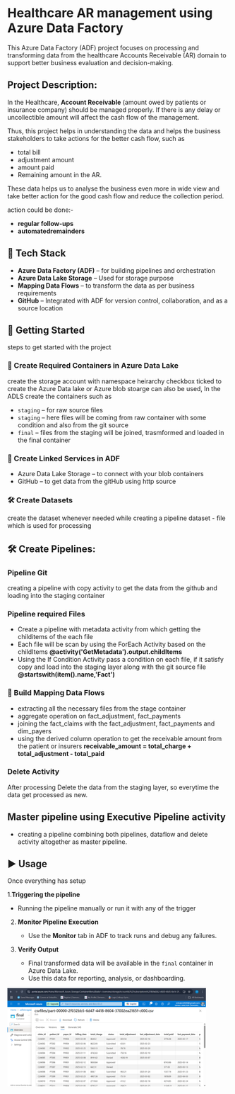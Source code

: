 # Healthcare AR management using Azure Data Factory

This Azure Data Factory (ADF) project focuses on processing and transforming data from the healthcare Accounts Receivable (AR) domain to support better business evaluation and decision-making.

## Project Description:

In the Healthcare, **Account Receivable** (amount owed by patients or insurance company) should be managed properly. If there is any delay or uncollectible amount will affect the cash flow of the management. 

Thus, this project helps in understanding the data and helps the business stakeholders to take actions for the better cash flow, such as 

- total bill
- adjustment amount
- amount paid
- Remaining amount in the AR.

These data helps us to analyse the business even more in wide view and take better action for the good cash flow and reduce the collection period.

action could be done:-
- **regular follow-ups**
- **automatedremainders**

## 🧰 Tech Stack

- **Azure Data Factory (ADF)** – for building pipelines and orchestration 
- **Azure Data Lake Storage** – Used for storage purpose 
- **Mapping Data Flows** – to transform the data as per business requirements  
- **GitHub** – Integrated with ADF for version control, collaboration, and as a source location

## 🚀 Getting Started
steps to get started with the project

### 📁 Create Required Containers in Azure Data Lake
create the storage account with namespace heirarchy checkbox ticked to create the Azure Data lake or Azure blob stoarge can also be used, In the ADLS create the containers such as 

- `staging` – for raw source files 
- `staging` – here files will be coming from raw container with some condition and also from the git source 
- `final` – files from the staging will be joined, trasmformed and loaded in the final container 

### 🔗 Create Linked Services in ADF
- Azure Data Lake Storage – to connect with your blob containers
- GitHub – to get data from the gitHub using http source

### 🛠 Create Datasets
create the dataset whenever needed while creating a pipeline
dataset - file which is used for processing 

## 🛠 Create Pipelines:

### Pipeline Git
creating a pipeline with copy activity to get the data from the github and loading into the staging container

### Pipeline required Files
* Create a pipeline with metadata activity from which getting the childitems of the each file
* Each file will be scan by using the ForEach Activity based on the childItems
  **@activity('GetMetadata').output.childItems**
* Using the If Condition Activity pass a condition on each file, if it satisfy copy and load into the staging layer along with the git source file
  **@startswith(item().name,'Fact')**

### 🔄 Build Mapping Data Flows
- extracting all the necessary files from the stage container
- aggregate operation on fact_adjustment, fact_payments
- joining the fact_claims with the fact_adjustment, fact_payments and dim_payers
- using the derived column operation to get the receivable amount from the patient or insurers
  **receivable_amount = total_charge + total_adjustment - total_paid**

### Delete Activity
After processing Delete the data from the staging layer, so everytime the data get processed as new.

## Master pipeline using Executive Pipeline activity 
- creating a pipeline combining both pipelines, dataflow and delete activity altogether as master pipeline.

## ▶️ Usage

Once everything has setup

1.**Triggering the pipeline**
   - Running the pipeline manually or run it with any of the trigger

2. **Monitor Pipeline Execution**
   - Use the **Monitor** tab in ADF to track runs and debug any failures.

3. **Verify Output**
   - Final transformed data will be available in the `final` container in Azure Data Lake.
   - Use this data for reporting, analysis, or dashboarding.

<img src="ScreenShots/final_table_preview_ss.png" alt="final_output" width="450"/>



